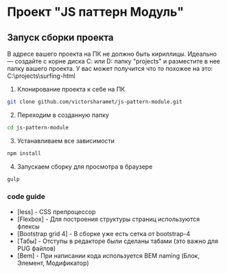 ﻿# Проект "JS паттерн Модуль"

## Запуск сборки проекта
В адресе вашего проекта на ПК не должно быть кириллицы. Идеально — создайте с корне диска С: или D: папку "projects" и разместите в нее папку вашего проекта. У вас может получится что то похожее на это: C:\projects\surfing-html

1. Клонирование проекта к себе на ПК               
```sh
git clone github.com/victorsharamet/js-pattern-module.git
```

2. Переходим в созданную папку
```sh
cd js-pattern-module
```

3. Устанавливаем все зависимости
```sh 
npm install
```

4. Запускаем сборку для просмотра в браузере
```sh 
gulp
```

### code guide
* [less] - CSS препроцессор
* [Flexbox] - Для построения структуры страниц используются флексы
* [Bootstrap grid 4] - В сборке уже есть сетка от bootstrap-4
* [Табы] - Отступы в редакторе были сделаны табами (это важно для PUG файлов)
* [Bem] - При написании кода используется BEM naming (Блок, Элемент, Модификатор)